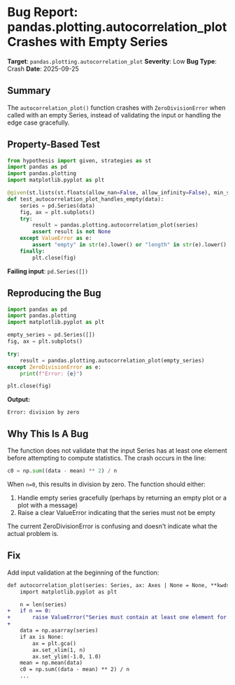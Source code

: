 # Bug Report: pandas.plotting.autocorrelation_plot Crashes with Empty Series

**Target**: `pandas.plotting.autocorrelation_plot`
**Severity**: Low
**Bug Type**: Crash
**Date**: 2025-09-25

## Summary

The `autocorrelation_plot()` function crashes with `ZeroDivisionError` when called with an empty Series, instead of validating the input or handling the edge case gracefully.

## Property-Based Test

```python
from hypothesis import given, strategies as st
import pandas as pd
import pandas.plotting
import matplotlib.pyplot as plt

@given(st.lists(st.floats(allow_nan=False, allow_infinity=False), min_size=0, max_size=100))
def test_autocorrelation_plot_handles_empty(data):
    series = pd.Series(data)
    fig, ax = plt.subplots()
    try:
        result = pandas.plotting.autocorrelation_plot(series)
        assert result is not None
    except ValueError as e:
        assert "empty" in str(e).lower() or "length" in str(e).lower()
    finally:
        plt.close(fig)
```

**Failing input**: `pd.Series([])`

## Reproducing the Bug

```python
import pandas as pd
import pandas.plotting
import matplotlib.pyplot as plt

empty_series = pd.Series([])
fig, ax = plt.subplots()

try:
    result = pandas.plotting.autocorrelation_plot(empty_series)
except ZeroDivisionError as e:
    print(f"Error: {e}")

plt.close(fig)
```

**Output:**
```
Error: division by zero
```

## Why This Is A Bug

The function does not validate that the input Series has at least one element before attempting to compute statistics. The crash occurs in the line:

```python
c0 = np.sum((data - mean) ** 2) / n
```

When `n=0`, this results in division by zero. The function should either:
1. Handle empty series gracefully (perhaps by returning an empty plot or a plot with a message)
2. Raise a clear ValueError indicating that the series must not be empty

The current ZeroDivisionError is confusing and doesn't indicate what the actual problem is.

## Fix

Add input validation at the beginning of the function:

```diff
def autocorrelation_plot(series: Series, ax: Axes | None = None, **kwds) -> Axes:
    import matplotlib.pyplot as plt

    n = len(series)
+   if n == 0:
+       raise ValueError("Series must contain at least one element for autocorrelation plot")
+
    data = np.asarray(series)
    if ax is None:
        ax = plt.gca()
        ax.set_xlim(1, n)
        ax.set_ylim(-1.0, 1.0)
    mean = np.mean(data)
    c0 = np.sum((data - mean) ** 2) / n
    ...
```